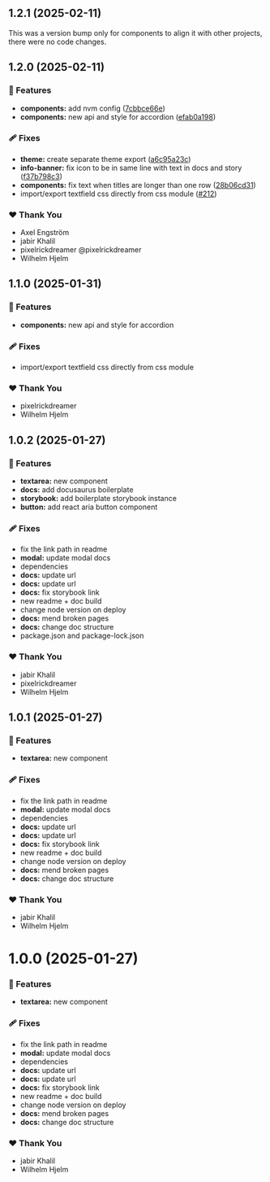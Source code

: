 ## 1.2.1 (2025-02-11)

This was a version bump only for components to align it with other projects, there were no code changes.

## 1.2.0 (2025-02-11)

### 🚀 Features

- **components:** add nvm config ([7cbbce66e](https://github.com/migrationsverket/midas/commit/7cbbce66e))
- **components:** new api and style for accordion ([efab0a198](https://github.com/migrationsverket/midas/commit/efab0a198))

### 🩹 Fixes

- **theme:** create separate theme export ([a6c95a23c](https://github.com/migrationsverket/midas/commit/a6c95a23c))
- **info-banner:** fix icon to be in same line with text in docs and story ([f37b798c3](https://github.com/migrationsverket/midas/commit/f37b798c3))
- **components:** fix text when titles are longer than one row ([28b06cd31](https://github.com/migrationsverket/midas/commit/28b06cd31))
- import/export textfield css directly from css module ([#212](https://github.com/migrationsverket/midas/pull/212))

### ❤️ Thank You

- Axel Engström
- jabir Khalil
- pixelrickdreamer @pixelrickdreamer
- Wilhelm Hjelm

## 1.1.0 (2025-01-31)

### 🚀 Features

- **components:** new api and style for accordion

### 🩹 Fixes

- import/export textfield css directly from css module

### ❤️ Thank You

- pixelrickdreamer
- Wilhelm Hjelm

## 1.0.2 (2025-01-27)

### 🚀 Features

- **textarea:** new component
- **docs:** add docusaurus boilerplate
- **storybook:** add boilerplate storybook instance
- **button:** add react aria button component

### 🩹 Fixes

- fix the link path in readme
- **modal:** update modal docs
- dependencies
- **docs:** update url
- **docs:** update url
- **docs:** fix storybook link
- new readme + doc build
- change node version on deploy
- **docs:** mend broken pages
- **docs:** change doc structure
- package.json and package-lock.json

### ❤️ Thank You

- jabir Khalil
- pixelrickdreamer
- Wilhelm Hjelm

## 1.0.1 (2025-01-27)

### 🚀 Features

- **textarea:** new component

### 🩹 Fixes

- fix the link path in readme
- **modal:** update modal docs
- dependencies
- **docs:** update url
- **docs:** update url
- **docs:** fix storybook link
- new readme + doc build
- change node version on deploy
- **docs:** mend broken pages
- **docs:** change doc structure

### ❤️ Thank You

- jabir Khalil
- Wilhelm Hjelm

# 1.0.0 (2025-01-27)

### 🚀 Features

- **textarea:** new component

### 🩹 Fixes

- fix the link path in readme
- **modal:** update modal docs
- dependencies
- **docs:** update url
- **docs:** update url
- **docs:** fix storybook link
- new readme + doc build
- change node version on deploy
- **docs:** mend broken pages
- **docs:** change doc structure

### ❤️ Thank You

- jabir Khalil
- Wilhelm Hjelm